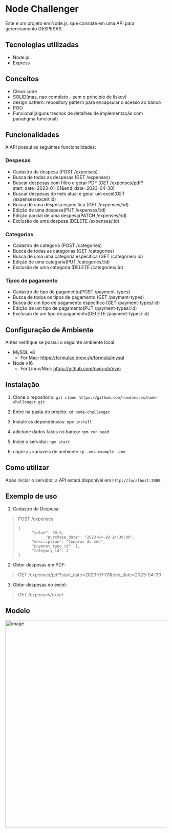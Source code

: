 

# Node Challenger

Este é um projeto em Node.js, que consiste em uma API para gerenciamento DESPESAS.

## Tecnologias utilizadas

-   Node.js
-   Express

## Conceitos
- Clean code
- SOLID(mas, nao completo - sem o principio de liskov)
- design pattern: repository pattern para encapsular o acesso ao banco
- POO
- Funcional(alguns trechos de detalhes de implementação com paradigma funcional)

## Funcionalidades

A API possui as seguintes funcionalidades:

### Despesas

-   Cadastro de despesa (POST /expenses)
-   Busca de todas as despesas (GET /expenses)
-	Buscar despesas com filtro e gerar PDF (GET /expenses/pdf?start_date=2023-01-01&end_date=2023-04-30)
-   Buscar despesas do mês atual e gerar um excel(GET /expenses/excel/:id)
-   Busca de uma despesa específica (GET /expenses/:id)
-   Edição de uma despesa(PUT /expenses/:id)
-   Edição parcial de uma despesa(PATCH /expenses/:id)
-   Exclusão de uma despesa (DELETE /expenses/:id)

### Categorias

-   Cadastro de categoria (POST /categories)
-   Busca de todas as categorias (GET /categories)
-   Busca de uma uma categoria específica (GET /categories/:id)
-   Edição de uma categoria(PUT /categories/:id)
-   Exclusão de uma categoria (DELETE /categories/:id)

### Tipos de pagamento

-   Cadastro de tipo de pagamento(POST /payment-types)
-   Busca de todos os tipos de pagamento (GET /payment-types)
-   Busca de um tipo de pagamento específico (GET /payment-types/:id)
-   Edição de um tipo de pagamento(PUT /payment-types/:id)
-   Exclusão de um tipo de pagamento(DELETE /payment-types/:id)

## Configuração de Ambiente
Antes verifique se possui o seguinte ambiente local:
-   MySQL v8
    -   For Mac: https://formulae.brew.sh/formula/mysql
-   Node v16
    -   For Linux/Mac: https://github.com/nvm-sh/nvm
## Instalação

1.  Clone o repositório:
`git clone https://github.com/roxdavirox/node-challenger.git`

2.  Entre na pasta do projeto:
`cd node-challenger`

3.  Instale as dependências:
`npm install`

4.  adicione dados fakes no banco:
`npm run seed`

5.  Inicie o servidor:
`npm start`

6.  copie as variaveis de ambiente
`cp .env.example .env`

## Como utilizar

Após iniciar o servidor, a API estará disponível em `http://localhost:3000`.

## Exemplo de uso

1.  Cadastro de Despesa:


>  POST /expenses
>
>     {
>     	    "value": 50.0,
>		          "purchase_date": "2023-04-29 14:30:00",
>     	    "description": "Compras do mês",
>     	    "payment_type_id": 1,
>     	    "category_id": 2
>     }


2. Obter despesas em PDF:
> GET /expenses/pdf?start_date=2023-01-01&end_date=2023-04-30

3. Obter despesas no excel:
> GET /expenses/excel

## Modelo
<img width="646" alt="image" src="https://user-images.githubusercontent.com/15786094/235546653-fcbe16fd-1e97-4cf0-921e-977111dc7807.png">

